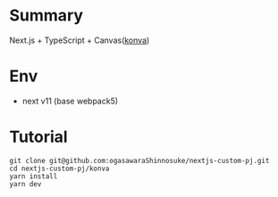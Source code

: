# Summary
Next.js + TypeScript + Canvas([konva](https://github.com/konvajs/react-konva))

# Env
- next v11 (base webpack5)

# Tutorial

```tsx
git clone git@github.com:ogasawaraShinnosuke/nextjs-custom-pj.git
cd nextjs-custom-pj/konva
yarn install
yarn dev
```
